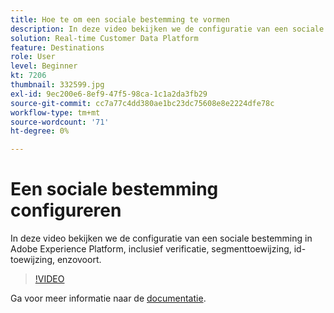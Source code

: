 ```yaml
---
title: Hoe te om een sociale bestemming te vormen
description: In deze video bekijken we de configuratie van een sociale bestemming in Adobe Experience Platform, inclusief verificatie, segmenttoewijzing, id-toewijzing, enzovoort.
solution: Real-time Customer Data Platform
feature: Destinations
role: User
level: Beginner
kt: 7206
thumbnail: 332599.jpg
exl-id: 9ec200e6-8ef9-47f5-98ca-1c1a2da3fb29
source-git-commit: cc7a77c4dd380ae1bc23dc75608e8e2224dfe78c
workflow-type: tm+mt
source-wordcount: '71'
ht-degree: 0%

---
```


# Een sociale bestemming configureren

In deze video bekijken we de configuratie van een sociale bestemming in Adobe Experience Platform, inclusief verificatie, segmenttoewijzing, id-toewijzing, enzovoort.

>[!VIDEO](https://video.tv.adobe.com/v/332599/?quality=12&learn=on)

Ga voor meer informatie naar de [documentatie](https://experienceleague.adobe.com/docs/experience-platform/destinations/catalog/social/overview.html).
